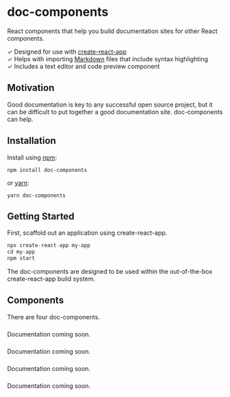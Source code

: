 # doc-components

React components that help you build documentation sites for other React components.

✓ Designed for use with [create-react-app](https://github.com/facebook/create-react-app)  
✓ Helps with importing [Markdown](https://en.wikipedia.org/wiki/Markdown) files that include syntax highlighting  
✓ Includes a text editor and code preview component

## Motivation

Good documentation is key to any successful open source project, but it can be
difficult to put together a good documentation site. doc-components can
help.

## Installation

Install using [npm](https://www.npmjs.com):

```
npm install doc-components
```

or [yarn](https://yarnpkg.com/):

```
yarn doc-components
```

## Getting Started

First, scaffold out an application using create-react-app.

```js
npx create-react-app my-app
cd my-app
npm start
```

The doc-components are designed to be used within the out-of-the-box
create-react-app build system.

## Components

There are four doc-components.

### <Markdown />

Documentation coming soon.

### <Editor />

Documentation coming soon.

### <Preview />

Documentation coming soon.

### <CodeManager />

Documentation coming soon.
